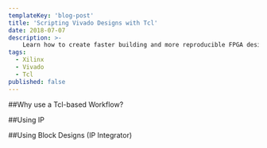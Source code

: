 ```yaml
---
templateKey: 'blog-post'
title: 'Scripting Vivado Designs with Tcl'
date: 2018-07-07
description: >-
    Learn how to create faster building and more reproducible FPGA designs that can be built across multiple versions of Vivado through using a Tcl-based workflow. This workflow is also much easier to put under source control.
tags:
  - Xilinx
  - Vivado
  - Tcl
published: false
---
```

##Why use a Tcl-based Workflow?

##Using IP

##Using Block Designs (IP Integrator)